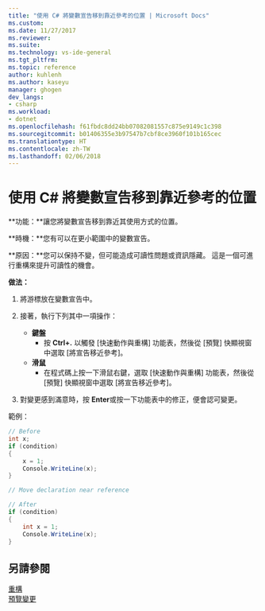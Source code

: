 ```yaml
---
title: "使用 C# 將變數宣告移到靠近參考的位置 | Microsoft Docs"
ms.custom: 
ms.date: 11/27/2017
ms.reviewer: 
ms.suite: 
ms.technology: vs-ide-general
ms.tgt_pltfrm: 
ms.topic: reference
author: kuhlenh
ms.author: kaseyu
manager: ghogen
dev_langs:
- csharp
ms.workload:
- dotnet
ms.openlocfilehash: f61fbdc8dd24bb07082081557c875e9149c1c398
ms.sourcegitcommit: b01406355e3b97547b7cbf8ce3960f101b165cec
ms.translationtype: HT
ms.contentlocale: zh-TW
ms.lasthandoff: 02/06/2018
---
```

# <a name="move-declaration-near-reference-in-c"></a>使用 C# 將變數宣告移到靠近參考的位置 #

**功能：**讓您將變數宣告移到靠近其使用方式的位置。

**時機：**您有可以在更小範圍中的變數宣告。

**原因：**您可以保持不變，但可能造成可讀性問題或資訊隱藏。 這是一個可進行重構來提升可讀性的機會。

**做法：**

1. 將游標放在變數宣告中。

1. 接著，執行下列其中一項操作：
   * **鍵盤**
     * 按 **Ctrl+.** 以觸發 [快速動作與重構] 功能表，然後從 [預覽] 快顯視窗中選取 [將宣告移近參考]。
   * **滑鼠**
     * 在程式碼上按一下滑鼠右鍵，選取 [快速動作與重構] 功能表，然後從 [預覽] 快顯視窗中選取 [將宣告移近參考]。

1. 對變更感到滿意時，按 **Enter**或按一下功能表中的修正，便會認可變更。

範例：

```csharp
// Before
int x;
if (condition)
{
    x = 1;
    Console.WriteLine(x);
}

// Move declaration near reference

// After
if (condition)
{
    int x = 1;
    Console.WriteLine(x);
}
```

## <a name="see-also"></a>另請參閱

[重構](../refactoring-in-visual-studio.md)  
[預覽變更](../../ide/preview-changes.md)